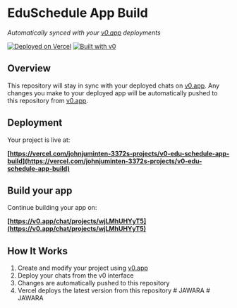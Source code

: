 # EduSchedule App Build

*Automatically synced with your [v0.app](https://v0.app) deployments*

[![Deployed on Vercel](https://img.shields.io/badge/Deployed%20on-Vercel-black?style=for-the-badge&logo=vercel)](https://vercel.com/johnjuminten-3372s-projects/v0-edu-schedule-app-build)
[![Built with v0](https://img.shields.io/badge/Built%20with-v0.app-black?style=for-the-badge)](https://v0.app/chat/projects/wjLMhUHYyT5)

## Overview

This repository will stay in sync with your deployed chats on [v0.app](https://v0.app).
Any changes you make to your deployed app will be automatically pushed to this repository from [v0.app](https://v0.app).

## Deployment

Your project is live at:

**[https://vercel.com/johnjuminten-3372s-projects/v0-edu-schedule-app-build](https://vercel.com/johnjuminten-3372s-projects/v0-edu-schedule-app-build)**

## Build your app

Continue building your app on:

**[https://v0.app/chat/projects/wjLMhUHYyT5](https://v0.app/chat/projects/wjLMhUHYyT5)**

## How It Works

1. Create and modify your project using [v0.app](https://v0.app)
2. Deploy your chats from the v0 interface
3. Changes are automatically pushed to this repository
4. Vercel deploys the latest version from this repository
#   J A W A R A  
 #   J A W A R A  
 